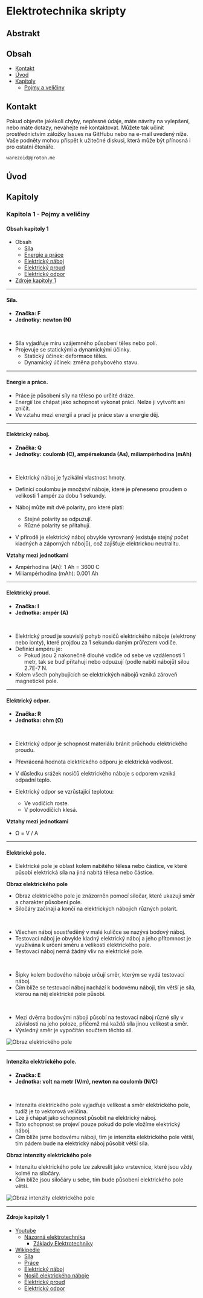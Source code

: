 # Elektrotechnika skripty

## Abstrakt

## Obsah
- [Kontakt](#kontakt)
- [Úvod](#úvod)
- [Kapitoly](#kapitoly)
    - [Pojmy a veličiny](#kapitola-1---pojmy-a-veličiny)

## Kontakt
Pokud objevíte jakékoli chyby, nepřesné údaje, máte návrhy na vylepšení, nebo máte dotazy, neváhejte mě kontaktovat. Můžete tak učinit prostřednictvím záložky Issues na GitHubu nebo na e-mail uvedený níže. Vaše podněty mohou přispět k užitečné diskusi, která může být přínosná i pro ostatní čtenáře.

```
warezoid@proton.me
```

## Úvod


## Kapitoly

### Kapitola 1 - Pojmy a veličiny

#### Obsah kapitoly 1
- Obsah
    - [Síla](#síla)
    - [Energie a práce](#energie-a-práce)
    - [Elektrický náboj](#elektrický-náboj)
    - [Elektrický proud](#elektrický-proud)
    - [Elektrický odpor](#elektrický-odpor)
- [Zdroje kapitoly 1](#zdroje-kapitoly-1)

<hr>

#### Síla.
- **Značka: F**
- **Jednotky: newton (N)**

<br>

- Síla vyjadřuje míru vzájemného působení těles nebo polí.
- Projevuje se statickými a dynamickými účinky.
    - Statický účinek: deformace těles.
    - Dynamický účinek: změna pohybového stavu.
<hr>

#### Energie a práce.
- Práce je působení síly na těleso po určité dráze.
- Energií lze chápat jako schopnost vykonat práci. Nelze ji vytvořit ani zničit.
- Ve vztahu mezi energií a prací je práce stav a energie děj.

<hr>

#### Elektrický náboj.
- **Značka: Q**
- **Jednotky: coulomb (C), ampérsekunda (As), miliampérhodina (mAh)**

<br>

- Elektrický náboj je fyzikální vlastnost hmoty.
- Definicí coulombu je množství náboje, které je přeneseno proudem o velikosti 1 ampér za dobu 1 sekundy.

- Náboj může mít dvě polarity, pro které platí:
    - Stejné polarity se odpuzují.
    - Různé polarity se přitahují.
- V přírodě je elektrický náboj obvykle vyrovnaný (existuje stejný počet kladných a záporných nábojů), což zajišťuje elektrickou neutralitu. 

**Vztahy mezi jednotkami**

- Ampérhodina (Ah): 1 Ah = 3600 C
- Miliampérhodina (mAh): 0.001 Ah
<hr>

#### Elektrický proud.
- **Značka: I**
- **Jednotka: ampér (A)**

<br>

- Elektrický proud je souvislý pohyb nosičů elektrického náboje (elektrony nebo ionty), které projdou za 1 sekundu daným průřezem vodiče.
- Definicí ampéru je:
    - Pokud jsou 2 nakonečně dlouhé vodiče od sebe ve vzdálenosti 1 metr, tak se buď přitahují nebo odpuzují (podle nabití nábojů) silou 2.7E-7 N.
- Kolem všech pohybujících se elektrických nábojů vzniká zároveň magnetické pole.
<hr>

#### Elektrický odpor.
- **Značka: R**
- **Jednotka: ohm (&#937;)**

<br>

- Elektrický odpor je schopnost materiálu bránit průchodu elektrického proudu.
- Převrácená hodnota elektrického odporu je elektrická vodivost.
- V důsledku srážek nosičů elektrického náboje s odporem vzniká odpadní teplo.

- Elektrický odpor se vzrůstající teplotou:
    - Ve vodičích roste.
    - V polovodičích klesá.

**Vztahy mezi jednotkami**

- &#937; = V / A
<hr>

#### Elektrické pole.
- Elektrické pole je oblast kolem nabitého tělesa nebo částice, ve které působí elektrická síla na jiná nabitá tělesa nebo částice.

**Obraz elektrického pole**
- Obraz elektrického pole je znázorněn pomocí siločar, které ukazují směr a charakter působení pole.
- Siločáry začínají a končí na elektrických nábojích různých polarit.

<br>

- Všechen náboj soustředěný v malé kuličce se nazývá bodový náboj.
- Testovací náboj je obvykle kladný elektrický náboj a jeho přítomnost je využívána k určení směru a velikosti elektrického pole.
- Testovací náboj nemá žádný vliv na elektrické pole.

<br>

- Šipky kolem bodového náboje určují směr, kterým se vydá testovací náboj.
- Čím blíže se testovací náboj nachází k bodovému náboji, tím větší je síla, kterou na něj elektrické pole působí.

<br>

- Mezi dvěma bodovými náboji působí na testovací náboj různé síly v závislosti na jeho poloze, přičemž má každá síla jinou velikost a směr.
- Výsledný směr je vypočítán součtem těchto sil.

![Obraz elektrického pole](./img/ilustrace_1.png)
<hr>

#### Intenzita elektrického pole.
- **Značka: E**
- **Jednotka: volt na metr (V/m), newton na coulomb (N/C)**

<br>

- Intenzita elektrického pole vyjadřuje velikost a směr elektrického pole, tudíž je to vektorová veličina.
- Lze ji chápat jako schopnost působit na elektrický náboj.
- Tato schopnost se projeví pouze pokud do pole vložíme elektrický náboj.
- Čím blíže jsme bodovému náboji, tím je intenzita elektrického pole větší, tím pádem bude na elektrický náboj působit větší síla.

**Obraz intenzity elektrického pole**
- Intenzitu elektrického pole lze zakreslit jako vrstevnice, které jsou vždy kolmé na siločáry.
- Čím blíže jsou siločáry u sebe, tím bude působení elektrického pole větší. 

![Obraz intenzity elektrického pole](./img/ilustrace_2.png)
<hr>

#### Zdroje kapitoly 1
- [Youtube](https://youtube.com/)
    - [Názorná elektrotechnika](https://youtube.com/@nazornaelektrotechnika)
        - [Základy Elektrotechniky](https://youtube.com/playlist?list=PL3r1xGSQfP9TBwvTqYEf6E-L9duHQbnir)
- [Wikipedie](https://wikipedia.org)
    - [Síla](https://cs.wikipedia.org/wiki/S%C3%ADla)
    - [Práce](https://cs.wikipedia.org/wiki/Elektrick%C3%A1_pr%C3%A1ce)
    - [Elektrický náboj](https://cs.wikipedia.org/wiki/Elektrick%C3%BD_n%C3%A1boj)
    - [Nosič elektrického náboje](https://cs.wikipedia.org/wiki/Nosi%C4%8D_n%C3%A1boje)
    - [Elektrický proud](https://cs.wikipedia.org/wiki/Elektrick%C3%BD_proud)
    - [Elektrický odpor](https://cs.wikipedia.org/wiki/Elektrick%C3%BD_odpor)